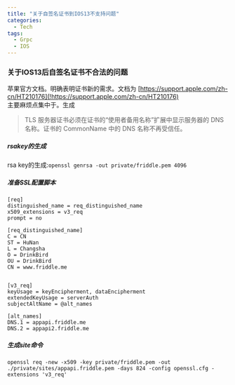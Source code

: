 ```yaml
---
title: "关于自签名证书到IOS13不支持问题"
categories:
  - Tech
tags:
  - Grpc
  - IOS
---
```


### 关于IOS13后自签名证书不合法的问题

苹果官方文档。明确表明证书新的需求。文档为 [https://support.apple.com/zh-cn/HT210176](!https://support.apple.com/zh-cn/HT210176)  
主要麻烦点集中于。生成
>  TLS 服务器证书必须在证书的“使用者备用名称”扩展中显示服务器的 DNS 名称。证书的 CommonName 中的 DNS 名称不再受信任。


##### rsakey的生成 
rsa key的生成:`openssl genrsa -out private/friddle.pem 4096`

##### 准备SSL配置脚本 
```
[req]
distinguished_name = req_distinguished_name
x509_extensions = v3_req
prompt = no

[req_distinguished_name]
C = CN
ST = HuNan
L = Changsha
O = DrinkBird
OU = DrinkBird
CN = www.friddle.me


[v3_req]
keyUsage = keyEncipherment, dataEncipherment
extendedKeyUsage = serverAuth
subjectAltName = @alt_names

[alt_names]
DNS.1 = appapi.friddle.me
DNS.2 = appapi2.friddle.me
```
##### 生成site命令
```
openssl req -new -x509 -key private/friddle.pem -out ./private/sites/appapi.friddle.pem -days 824 -config openssl.cfg -extensions 'v3_req'
```